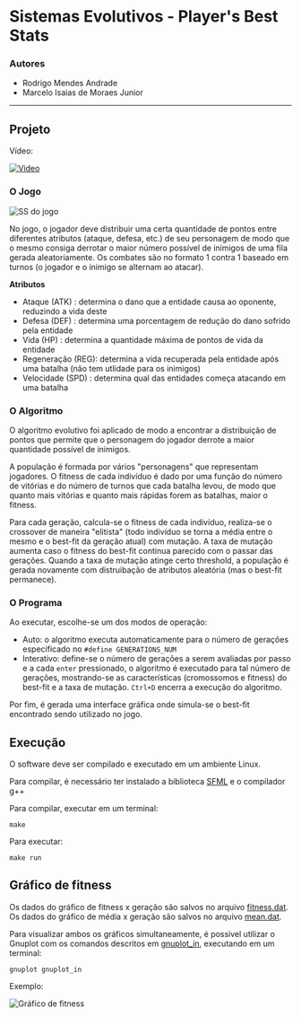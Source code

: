 # Sistemas Evolutivos - Player's Best Stats

### Autores
- Rodrigo Mendes Andrade
- Marcelo Isaias de Moraes Junior

***

## Projeto

Vídeo:

[![Video](http://img.youtube.com/vi/wIrHEIi1anU/0.jpg)](https://youtu.be/wIrHEIi1anU)


### O Jogo

![SS do jogo](../master/images/game_ss.jpg "Screenshot do jogo")

No jogo, o jogador deve distribuir uma certa quantidade de pontos entre diferentes atributos (ataque, defesa, etc.) de
seu personagem de modo que o mesmo consiga derrotar o maior número possível de inimigos de uma fila gerada aleatoriamente.
Os combates são no formato 1 contra 1 baseado em turnos (o jogador e o inimigo se alternam ao atacar).

**Atributos**
 * Ataque (ATK) : determina o dano que a entidade causa ao oponente, reduzindo a vida deste
 * Defesa (DEF) : determina uma porcentagem de redução do dano sofrido pela entidade
 * Vida (HP) : determina a quantidade máxima de pontos de vida da entidade
 * Regeneração (REG): determina a vida recuperada pela entidade após uma batalha (não tem utlidade para os inimigos)
 * Velocidade (SPD) : determina qual das entidades começa atacando em uma batalha

### O Algoritmo

O algoritmo evolutivo foi aplicado de modo a encontrar a distribuição de pontos que permite que o personagem do jogador
derrote a maior quantidade possível de inimigos.

A população é formada por vários "personagens" que representam jogadores. O fitness de cada indivíduo é dado por uma função do número
de vitórias e do número de turnos que cada batalha levou, de modo que quanto mais vitórias e quanto mais rápidas forem as batalhas, maior
o fitness.

Para cada geração, calcula-se o fitness de cada indivíduo, realiza-se o crossover de maneira "elitista" (todo indivíduo se torna a média entre o mesmo e o
best-fit da geração atual) com mutação. A taxa de mutação aumenta caso o fitness do best-fit continua parecido com o passar das gerações. Quando a taxa de
mutação atinge certo threshold, a população é gerada novamente com distruibação de atributos aleatória (mas o best-fit permanece).

### O Programa

Ao executar, escolhe-se um dos modos de operação:
 * Auto: o algoritmo executa automaticamente para o número de gerações especificado no ``` #define GENERATIONS_NUM ```
 * Interativo: define-se o número de gerações a serem avaliadas por passo e a cada ```enter``` pressionado, o algoritmo é executado
 para tal número de gerações, mostrando-se as características (cromossomos e fitness) do best-fit e a taxa de mutação.
 ``` Ctrl+D ``` encerra a execução do algoritmo.
 
 Por fim, é gerada uma interface gráfica onde simula-se o best-fit encontrado sendo utilizado no jogo.

## Execução

O software deve ser compilado e executado em um ambiente Linux.

Para compilar, é necessário ter instalado a biblioteca [SFML](https://www.sfml-dev.org) e o compilador g++

Para compilar, executar em um terminal:

``` 
make 
```

Para executar:

``` 
make run 
```

## Gráfico de fitness

Os dados do gráfico de fitness x geração são salvos no arquivo [fitness.dat](../master/fitness.dat).
Os dados do gráfico de média x geração são salvos no arquivo [mean.dat](../master/mean.dat).

Para visualizar ambos os gráficos simultaneamente, é possível utilizar o Gnuplot com os comandos descritos em [gnuplot_in](../master/gnuplot_in), executando em um terminal:

```
gnuplot gnuplot_in
```

Exemplo:


![Gráfico de fitness](../master/images/graph.png "Gráfico de fitness")
